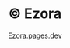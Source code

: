 <h1 align="center">© Ezora</h1>

<p align="center"> <a href="https://ezora.pages.dev">Ezora.pages.dev</a></p>
